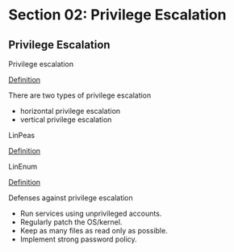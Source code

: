 # Section 02: Privilege Escalation

## Privilege Escalation
Privilege escalation

[Definition](../../definitions/definitions_P.md#privilege-escalation)

There are two types of privilege escalation
- horizontal privilege escalation
- vertical privilege escalation

LinPeas

[Definition](../../definitions/definitions_L.md#linpeas)

LinEnum

[Definition](../../definitions/definitions_L.md#linenum)

Defenses against privilege escalation
- Run services using unprivileged accounts.
- Regularly patch the OS/kernel.
- Keep as many files as read only as possible.
- Implement strong password policy.
